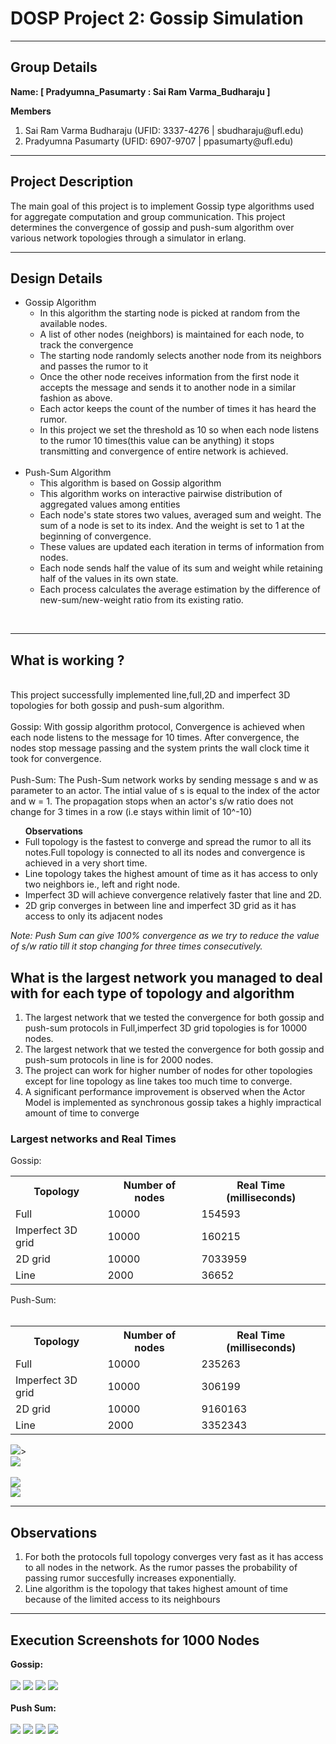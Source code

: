 # DOSP Project 2: Gossip Simulation
****
## Group Details
<p><strong>Name: [ Pradyumna_Pasumarty : Sai Ram Varma_Budharaju ]</strong></p>
<strong>Members</strong>
<ol>
    <li>Sai Ram Varma Budharaju (UFID: 3337-4276 | <a>sbudharaju@ufl.edu</a>)</li>
    <li>Pradyumna Pasumarty (UFID: 6907-9707 | <a>ppasumarty@ufl.edu</a>)</li>
</ol>

****

## Project Description

The main goal of this project is to implement Gossip type algorithms used for aggregate computation and group communication. This project  determines the convergence of gossip and push-sum algorithm over various network topologies through a simulator in erlang.

****

## Design Details

<ul>
    <li>
        Gossip Algorithm
        <ul>
            <li>In this algorithm the starting node is picked at random from the available nodes.</li>
            <li>A list of other nodes (neighbors) is maintained for each node, to track the convergence</li>
            <li>The starting node randomly selects another node from its neighbors and passes the rumor to it</li>
            <li>Once the other node receives information from the first node it accepts the message and sends it to another node in a similar fashion as above.</li>
             <li>Each actor keeps the count of the number of times it has heard the rumor.</li>
             <li>In this project we set the threshold as 10 so when each node listens to the rumor 10 times(this value can be anything) it stops transmitting and convergence of entire network is achieved.</li>
        </ul>
    </li>
    <br/>
    <li>
        Push-Sum Algorithm
        <ul>
            <li>This algorithm is based on Gossip algorithm</li>
            <li>This algorithm works on interactive pairwise distribution of aggregated values among entities</li>
            <li>Each node's state stores two values, averaged sum and weight. The sum of a node is set to its index. And the weight is set to 1 at the beginning of convergence.</li>
            <li>These values are updated each iteration in terms of information from nodes.</li>
            <li>Each node sends half the value of its sum and weight while retaining half of the values in its own state.</li>
            <li>Each process calculates the average estimation by the difference of new-sum/new-weight ratio from its existing ratio.</li>
        </ul>
    </li>
</ul>
<br/>

****
##  What is working ?
<br/>
This project successfully implemented line,full,2D and imperfect 3D topologies for both gossip and push-sum algorithm.
<br/>
<br/>
Gossip: With gossip algorithm protocol, Convergence is achieved when each node listens to the message for 10 times. After convergence, the nodes stop message passing and the system prints the wall clock time it took for convergence.
<br/>
<br/>
Push-Sum: The Push-Sum network works by sending message s and w as parameter to an actor. The intial value of s is equal to the index of the actor and w = 1. The propagation stops when an actor's s/w ratio does not change for 3 times in a row (i.e stays within limit of 10^-10)
<br/>
<ul>
    <b>Observations</b>
    <li>Full topology is the fastest to converge and spread the rumor to all its notes.Full topology is connected to all its nodes and convergence is achieved in a very short time.</li>
    <li>Line topology takes the highest amount of time as it has access to only two neighbors ie., left and right node.</li>
    <li>Imperfect 3D will achieve convergence relatively faster that line and 2D.</li>
    <li>2D grip converges in between line and imperfect 3D grid as it has access to only its adjacent nodes</li>
</ul>
<i>Note: Push Sum can give 100% convergence as we try to reduce the value of s/w ratio till it stop changing for three times consecutively.</i>

## What is the largest network you managed to deal with for each type of topology and algorithm

<ol>
    <li>The largest network that we tested the convergence for both gossip and push-sum protocols in Full,imperfect 3D grid topologies is for 10000 nodes.</li>
    <li>The largest network that we tested the convergence for both gossip and push-sum protocols in line is for 2000 nodes.</li>
    <li>The project can work for higher number of nodes for other topologies except for line topology as line takes too much time to converge.</li>
    <li>A significant performance improvement is observed when the Actor Model is implemented as synchronous gossip takes a highly impractical amount of time to converge</li>
</ol>

### Largest networks and Real Times
Gossip:
<br/>
<table>
    <th>Topology</th>
    <th>Number of nodes</th>
    <th>Real Time (milliseconds)</th>
    <tr>
        <td>Full</td>
        <td>10000</td>
        <td>154593</td>
    </tr>
    <tr>
        <td>Imperfect 3D grid</td>
        <td>10000</td>
        <td>160215</td>
    </tr>
    <tr>
        <td>2D grid</td>
        <td>10000</td>
        <td>7033959</td>
    </tr>
    <tr>
        <td>Line</td>
        <td>2000</td>
        <td>36652</td>
    </tr>
</table>
Push-Sum:
<br/>
<br/>
<table>
    <th>Topology</th>
    <th>Number of nodes</th>
    <th>Real Time (milliseconds)</th>
    <tr>
        <td>Full</td>
        <td>10000</td>
        <td>235263</td>
    </tr>
    <tr>
        <td>Imperfect 3D grid</td>
        <td>10000</td>
        <td>306199</td>
    </tr>
    <tr>
        <td>2D grid</td>
        <td>10000</td>
        <td>9160163</td>
    </tr>
    <tr>
        <td>Line</td>
        <td>2000</td>
        <td>3352343</td>
    </tr>
</table>
<img src="Gossip Normal Scale.PNG"/>>
<br/>
<img src="Gossip Log Scale.PNG"/>
<br/>
<br/>
<img src="Push Sum Normal Scale.PNG"/>
<br/>
<img src="Push Sum Log Scale.PNG"/>

****

## Observations
<ol>
<li>
For both the protocols full topology converges very fast as it has access to all nodes in the network. As the rumor passes the probability of passing rumor succesfully increases exponentially.
</li>
<li>
Line algorithm is the topology that takes highest amount of time because of the limited access to its neighbours
</li>
</ol>

****

## Execution Screenshots for 1000 Nodes

<strong>Gossip: </strong>
<br/>
<br/>
<img src="Gossip Line.PNG"/>
<img src="Gossip TwoD.PNG"/>
<img src="Gossip 3D.PNG"/>
<img src="Gossip Full.PNG"/>
<br/>
<br/>
<strong>Push Sum: </strong>
<br/>
<br/>
<img src="Push Sum Line.PNG"/>
<img src="Push Sum TwoD.PNG"/>
<img src="Push Sum 3D.PNG"/>
<img src="Push Sum Full.PNG"/>


